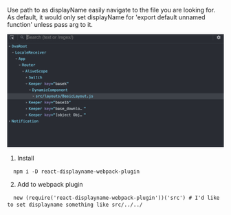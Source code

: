 Use path to as displayName easily navigate to the file you are looking for.
As default, it would only set displayName for 'export default unnamed function' unless pass arg to it.

![Kiku](1.png)

1. Install
```
  npm i -D react-displayname-webpack-plugin
```
2. Add to webpack plugin
```
  new (require('react-displayname-webpack-plugin'))('src') # I'd like to set displayname something like src/../../
```
